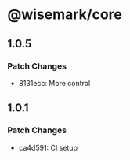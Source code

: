 # @wisemark/core

## 1.0.5

### Patch Changes

- 8131ecc: More control

## 1.0.1

### Patch Changes

- ca4d591: CI setup
